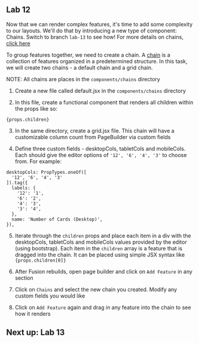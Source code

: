 ## Lab 12
Now that we can render complex features, it's time to add some complexity to our layouts. We'll do that by introducing a new type of component: Chains. Switch to branch `lab-13` to see how! For more details on chains, [click here](https://redirector.arcpublishing.com/alc/arc-products/pagebuilder/fusion/documentation/recipes/creating-chain-component.md?version=2.6)

To group features together, we need to create a chain. A [chain](https://redirector.arcpublishing.com/alc/arc-products/pagebuilder/user-docs/pagebuilder-editor-adding-features-and-chains/) is a collection of features organized in a predetermined structure. In this task, we will create two chains - a default chain and a grid chain.

NOTE: All chains are places in the `components/chains` directory

1. Create a new file called default.jsx in the `components/chains` directory

2. In this file, create a functional component that renders all children within the props like so:
```
{props.children}
```

3. In the same directory, create a grid.jsx file. This chain will have a customizable column count from PageBuilder via custom fields

4. Define three custom fields - desktopCols, tabletCols and mobileCols. Each should give the editor options of `'12', '6', '4', '3'` to choose from. For example:
```
desktopCols: PropTypes.oneOf([
  '12', '6', '4', '3'
]).tag({
  labels: {
    '12': '1',
    '6': '2',
    '4': '3',
    '3': '4',
  },
  name: 'Number of Cards (Desktop)',
}),
```

5. Iterate through the `children` props and place each item in a div with the desktopCols, tabletCols and mobileCols values provided by the editor (using bootstrap). Each item in the `children` array is a feature that is dragged into the chain. It can be placed using simple JSX syntax like `{props.children[0]}`

6. After Fusion rebuilds, open page builder and click on `Add Feature` in any section

7. Click on `Chains` and select the new chain you created. Modify any custom fields you would like

8. Click on `Add Feature` again and drag in any feature into the chain to see how it renders

## Next up: Lab 13

